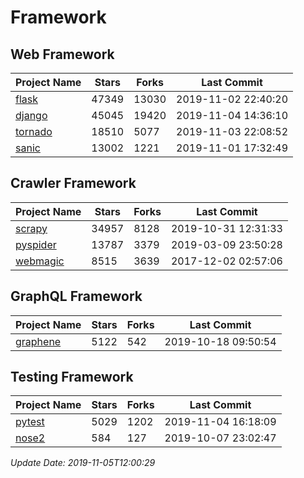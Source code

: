 # Framework

## Web Framework

| Project Name | Stars | Forks | Last Commit |
| ------------ | ----- | ----- | ----------- |
| [flask](https://github.com/pallets/flask) | 47349 | 13030 | 2019-11-02 22:40:20 |
| [django](https://github.com/django/django) | 45045 | 19420 | 2019-11-04 14:36:10 |
| [tornado](https://github.com/tornadoweb/tornado) | 18510 | 5077 | 2019-11-03 22:08:52 |
| [sanic](https://github.com/huge-success/sanic) | 13002 | 1221 | 2019-11-01 17:32:49 |

## Crawler Framework

| Project Name | Stars | Forks | Last Commit |
| ------------ | ----- | ----- | ----------- |
| [scrapy](https://github.com/scrapy/scrapy) | 34957 | 8128 | 2019-10-31 12:31:33 |
| [pyspider](https://github.com/binux/pyspider) | 13787 | 3379 | 2019-03-09 23:50:28 |
| [webmagic](https://github.com/code4craft/webmagic) | 8515 | 3639 | 2017-12-02 02:57:06 |

## GraphQL Framework

| Project Name | Stars | Forks | Last Commit |
| ------------ | ----- | ----- | ----------- |
| [graphene](https://github.com/graphql-python/graphene) | 5122 | 542 | 2019-10-18 09:50:54 |

## Testing Framework

| Project Name | Stars | Forks | Last Commit |
| ------------ | ----- | ----- | ----------- |
| [pytest](https://github.com/pytest-dev/pytest) | 5029 | 1202 | 2019-11-04 16:18:09 |
| [nose2](https://github.com/nose-devs/nose2) | 584 | 127 | 2019-10-07 23:02:47 |

*Update Date: 2019-11-05T12:00:29*